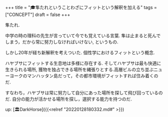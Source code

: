 +++
title = "🎓隼たれということわざにフィットという解釈を加える"
tags = ["CONCEPT"]
draft = false
+++

隼たれ.

中学の時の理科の先生が言っていて今でも覚えている言葉.
隼は止まると死んでしまう，だから常に努力しなければいけない, というもの.

しかし20年が経ち新解釈を考えついた.  個性学におけるフィットという概念.

ハヤブサにフィットする生息地は多様に存在する. そしてハヤブサは最も快適に生きられる場所, 獲物を独占できる場所を縄張りとする.高層ビルの立ち並ぶニューヨークのマンハッタン島だって，その都市環境がフィットすれば住み着くのだ.

すなわち，ハヤブサは常に努力して自分にあった場所を探して飛び回っているのだ.
自分の能力が活かせる場所を探し，選択する能力を持つのだ.

up: [🏛DarkHorse]({{<relref "20220128180332.md#" >}})
